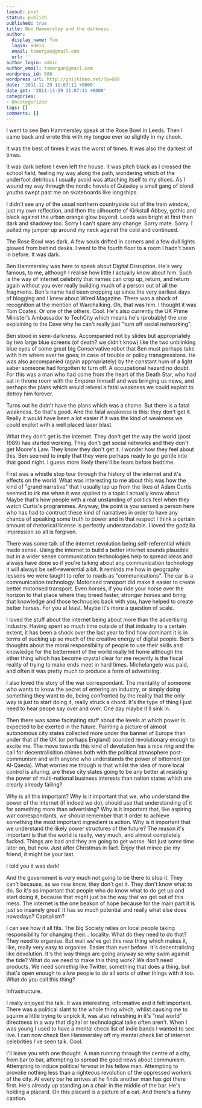 ```yaml
---
layout: post
status: publish
published: true
title: Ben Hammersley and the darkness.
author:
  display_name: Tom
  login: admin
  email: tsmorgan@gmail.com
  url: ''
author_login: admin
author_email: tsmorgan@gmail.com
wordpress_id: 680
wordpress_url: http://ghijklmno.net/?p=680
date: '2011-11-29 11:07:11 +0000'
date_gmt: '2011-11-29 11:07:11 +0000'
categories:
- Uncategorized
tags: []
comments: []
---
```

<p>I went to see Ben Hammersley speak at the Rose Bowl in Leeds. Then I came back and wrote this with my tongue ever so slightly in my cheek.</p>

<p>It was the best of times it was the worst of times. It was also the darkest of times.</p>

<p>It was dark before I even left the house. It was pitch black as I crossed the school field, feeling my way along the path, wondering which of the underfoot detritous I usually avoid was attaching itself to my shoes. As I wound my way through the nordic hovels of Guiseley a small gang of blond youths swept past me on skateboards like longships.</p>

<p>I didn't see any of the usual northern countryside out of the train window, just my own reflection, and then the silhouette of Kirkstall Abbey, gothic and black against the urban orange glow beyond. Leeds was bright at first then dark and shadowy too. Sorry I can't spare any change. Sorry mate. Sorry. I pulled my jumper up around my neck against the cold and continued.</p>

<p>The Rose Bowl was dark. A few souls drifted in corners and a few dull lights glowed from behind desks. I went to the fourth floor to a room I hadn't been in before. It was dark.</p>

<p>Ben Hammersley was here to speak about Digital Disruption. He's very famous, to me, although I realise how little I actually know about him. Such is the way of internet celebrity that names can crop up, return, and return again without you ever really building much of a person out of all the fragments. Ben's name had been cropping up since the very earliest days of blogging and I knew about Wired Magazine. There was a shock of recognition at the mention of Warchalking. Oh, that was him. I thought it was Tom Coates. Or one of the others. Cool. He's also currently the UK Prime Minister&rsquo;s Ambassador to TechCity which means he's (probably)&nbsp;the one explaining to the Dave why he can't really just "turn off social networking".</p>

<p>Ben stood in semi-darkness. Accompanied not by slides but appropriately by two large blue screens (of death? we didn't know) like the two unblinking blue eyes of some great big Conservative robot that Ben must perhaps take with him where ever he goes; in case of trouble or policy transgressions. He was also accompanied (again appropriately) by the constant hum of a light saber someone had forgotten to turn off. A occupational hazard no doubt. For this was a man who had come from the heart of the Death Star, who had sat in throne room with the Emporer himself and was bringing us news, and perhaps the plans which would relveal a fatal weakness we could exploit to detroy him forever.</p>

<p>Turns out he didn't have the plans which was a shame. But there is a fatal weakness. So that's good. And the fatal weakness is this: they don't get it. Really it would have been a lot easier if it was the kind of weakness we could exploit with a well placed laser blast.</p>

<p>What they don't get is the internet. They don't get the way the world (post 1989) has started working. They don't get social networks and they don't get Moore's Law. They know they don't get it. I wonder how they feel about this. Ben seemed to imply that they were perhaps ready to go gentle into that good night. I guess more likely there'll be tears before bedtime.</p>

<p>First was a whistle stop tour through the history of the internet and it's effects on the world. What was interesting to me about this was how the kind of "grand narrative" that I usually lap up from the likes of Adam Curtis seemed to irk me when it was applied to a topic I actually know about. Maybe that's how people with a real unstanding of politics feel when they watch Curtis's programmes. Anyway, the point is you sensed a person here who has had to contruct these kind of narratives in order to have any chance of speaking some truth to power and in that respect I think a certain amount of rhetorical license is perfectly understandable. I loved the godzilla impression so all is forgiven.</p>

<p>There was some talk of the internet revolution being self-referential which made sense. Using the internet to build a better internet sounds plausible but in a wider sense communication technologies help to spread ideas and always have done so if you're talking about any communication technology it will always be self-reverential a bit. It reminds me how in geography lessons we were taught to refer to roads as "communications". The car is a communication technology. Motorised transport did make it easier to create better motorised transport. Even horses, if you ride your horse over the horizon to that place where they breed faster, stronger horses and bring that knowledge and those technuqies back with you, have helped to create better horses. For you at least. Maybe it's more a question of scale.</p>

<p>I loved the stuff about the internet being about more than the advertising industry. Having spent so much time outside of that industry to a certain extent, it has been a shock over the last year to find how dominant it is in terms of sucking up so much of the creative energy of digital people. Ben's thoughts about the moral responsibility of people to use their skills and knowledge for the betterment of the world really hit home although the other thing which has become crystal clear for me recently is the fiscal reality of trying to make ends meet in hard times. Michelangelo was paid, and often it was pretty much to produce a form of advertising.</p>

<p>I also loved the story of the war correspondant. The mentality of someone who wants to know the secret of entering an industry, or simply doing something they want to do, being confronted by the reality that the only way is just to start doing it, really struck a chord. It's the type of thing I just need to hear peope say over and over. One day maybe it'll sink in.</p>

<p>Then there was some facinating stuff about the levels at which power is expected to be exerted in the future. Painting a picture of almost autonomous city states collected more under the banner of Europe than under that of the UK (or perhaps England) sounded revolutionary enough to excite me. The move towards this kind of devolution has a nice ring and the call for decentralisition chimes both with the political atmosphere post-communism and with anyone who understands the power of bittorrent (or Al-Qaeda). What worries me though is that whilst the idea of more local control is alluring, are these city states going to be any better at resisting the power of multi-national business interests than nation states which are clearly already failing?</p>

<p>Why is all this important? Why is it important that we, who understand the power of the internet (if indeed we do), should use that understanding of it for something more than advertising? Why is it important that, like aspiring war correspondants, we should remember that it order to achieve something the most important ingredient is action. Why is it important that we understand the likely power structures of the future? The reason it's important is that the world is really, very much, and almost completely fucked. Things are bad and they are going to get worse. Not just some time later on, but now. Just after Christmas in fact. Enjoy that mince pie my friend, it might be your last.</p>

<p>I told you it was dark!</p>

<p>And the government is very much not going to be there to stop it. They can't because, as we now know, they don't get it. They don't know what to do. So it's so important that people who do know what to do get up and start doing it, because that might just be the way that we get out of this mess. The internet is the one beakon of hope because for the main part it is just so insanely great! It has so much potential and really what else does nowadays? Capitalism?</p>

<p>I can see how it all fits. The Big Society relies on local people taking responsibility for changing their... locality. What do they need to do that? They need to organise. But wait we've got this new thing which makes it, like, really very easy to organise. Easier than ever before. It's decentralising like devolution. It's the way things are going anyway so why swim against the tide? What do we need to make this thing work? We don't need products. We need somethig like Twitter, something that does a thing, but that's open enough to allow people to do all sorts of other things with it too. What do you call this thing?</p>

<p>Infrastructure.</p>

<p>I really enjoyed the talk. It was interesting, informative and it felt important. There was a political slant to the whole thing which, whilst causing me to squirm a little trying to unpick it, was also refreshing in it's "real world" directness in a way that digital or technological talks often aren't. When I was young I used to have a mental check list of indie bands I wanted to see live. I can now check Ben Hammersley off my mental check list of internet celebrities I've seen talk. Cool.</p>

<p>I'll leave you with one thought. A man running through the centre of a city, from bar to bar, attempting to spread the good news about communism. Attempting to induce political fervour in his fellow man. Attempting to provoke nothing less than a righteous revolution of the oppressed workers of the city. At every bar he arrives at he finds another man has got there first. He's already up standing on a chair in the middle of the bar. He's holding a placard. On this placard is a picture of a cat. And there's a funny caption.</p>


